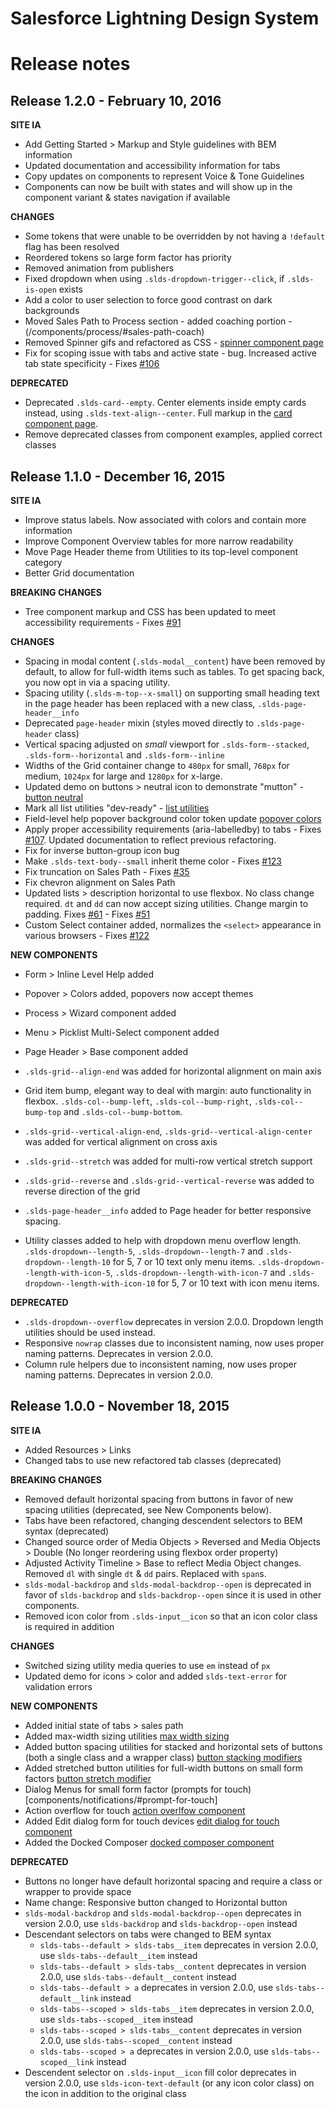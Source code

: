# Salesforce Lightning Design System
# Release notes

## Release 1.2.0 - February 10, 2016


**SITE IA**
- Add Getting Started > Markup and Style guidelines with BEM information
- Updated documentation and accessibility information for tabs 
- Copy updates on components to represent Voice & Tone Guidelines
- Components can now be built with states and will show up in the component variant & states navigation if available

**CHANGES**
- Some tokens that were unable to be overridden by not having a `!default` flag has been resolved
- Reordered tokens so large form factor has priority
- Removed animation from publishers
- Fixed dropdown when using `.slds-dropdown-trigger--click`, if `.slds-is-open` exists
- Add a color to user selection to force good contrast on dark backgrounds
- Moved Sales Path to Process section - added coaching portion - (/components/process/#sales-path-coach)
- Removed Spinner gifs and refactored as CSS - [spinner component page](/components/spinners/)
- Fix for scoping issue with tabs and active state - bug. Increased active tab state specificity - Fixes [#106](https://github.com/salesforce-ux/design-system/issues/106)

**DEPRECATED**
- Deprecated `.slds-card--empty`. Center elements inside empty cards instead, using `.slds-text-align--center`. Full markup in the [card component page](/components/cards/#empty).
- Remove deprecated classes from component examples, applied correct classes

## Release 1.1.0 - December 16, 2015

**SITE IA**
- Improve status labels. Now associated with colors and contain more information
- Improve Component Overview tables for more narrow readability
- Move Page Header theme from Utilities to its top-level component category
- Better Grid documentation

**BREAKING CHANGES**
- Tree component markup and CSS has been updated to meet accessibility requirements - Fixes [#91](https://github.com/salesforce-ux/design-system/issues/91)

**CHANGES**
- Spacing in modal content (`.slds-modal__content`) have been removed by default, to allow for full-width items such as tables. To get spacing back, you now opt in via a spacing utility.
- Spacing utility (`.slds-m-top--x-small`) on supporting small heading text in the page header has been replaced with a new class, `.slds-page-header__info`
- Deprecated `page-header` mixin (styles moved directly to `.slds-page-header` class)
- Vertical spacing adjusted on *small* viewport for `.slds-form--stacked`, `.slds-form--horizontal` and `.slds-form--inline`
- Widths of the Grid container change to `480px` for small, `768px` for medium, `1024px` for large and `1280px` for x-large.
- Updated demo on buttons > neutral icon to demonstrate "mutton" - [button neutral](components/buttons#neutral-icon)
- Mark all list utilities "dev-ready" - [list utilities](/utilities/lists)
- Field-level help popover background color token update [popover colors](/components/popovers/#colors)
- Apply proper accessibility requirements (aria-labelledby) to tabs - Fixes [#107](https://github.com/salesforce-ux/design-system/issues/107). Updated documentation to reflect previous refactoring.
- Fix for inverse button-group icon bug
- Make `.slds-text-body--small` inherit theme color - Fixes [#123](https://github.com/salesforce-ux/design-system/issues/123)
- Fix truncation on Sales Path - Fixes [#35](https://github.com/salesforce-ux/design-system/issues/135)
- Fix chevron alignment on Sales Path
- Updated lists > description horizontal to use flexbox. No class change required. `dt` and `dd` can now accept sizing utilities. Change margin to padding. Fixes [#61](https://github.com/salesforce-ux/design-system/issues/61) - Fixes [#51](https://github.com/salesforce-ux/design-system/issues/51)
- Custom Select container added, normalizes the `<select>` appearance in various browsers - Fixes [#122](https://github.com/salesforce-ux/design-system/issues/122)

**NEW COMPONENTS**
- Form > Inline Level Help added
- Popover > Colors added, popovers now accept themes
- Process > Wizard component added
- Menu > Picklist Multi-Select component added
- Page Header > Base component added
- `.slds-grid--align-end` was added for horizontal alignment on main axis
- Grid item bump, elegant way to deal with margin: auto functionality in flexbox. `.slds-col--bump-left`, `.slds-col--bump-right`, `.slds-col--bump-top` and `.slds-col--bump-bottom`.
-  `.slds-grid--vertical-align-end`, `.slds-grid--vertical-align-center` was added for vertical alignment on cross axis
- `.slds-grid--stretch` was added for multi-row vertical stretch support
- `.slds-grid--reverse` and `.slds-grid--vertical-reverse` was added to reverse direction of the grid

- `.slds-page-header__info` added to Page header for better responsive spacing.
- Utility classes added to help with dropdown menu overflow length. `.slds-dropdown--length-5`, `.slds-dropdown--length-7` and `.slds-dropdown--length-10` for 5, 7 or 10 text only menu items. `.slds-dropdown--length-with-icon-5`, `.slds-dropdown--length-with-icon-7` and `.slds-dropdown--length-with-icon-10` for 5, 7 or 10 text with icon menu items.

**DEPRECATED**
- `.slds-dropdown--overflow` deprecates in version 2.0.0. Dropdown length utilities should be used instead.
- Responsive `nowrap` classes due to inconsistent naming, now uses proper naming patterns. Deprecates in version 2.0.0.
- Column rule helpers due to inconsistent naming, now uses proper naming patterns. Deprecates in version 2.0.0.

## Release 1.0.0 - November 18, 2015

**SITE IA**
- Added Resources > Links
- Changed tabs to use new refactored tab classes (deprecated)

**BREAKING CHANGES**
- Removed default horizontal spacing from buttons in favor of new spacing utilities (deprecated, see New Components below).
- Tabs have been refactored, changing descendent selectors to BEM syntax (deprecated)
- Changed source order of Media Objects > Reversed and Media Objects > Double (No longer reordering using flexbox order property)
- Adjusted Activity Timeline > Base to reflect Media Object changes. Removed `dl` with single `dt` & `dd` pairs. Replaced with `span`s.
- `slds-modal-backdrop` and `slds-modal-backdrop--open` is deprecated in favor of `slds-backdrop` and `slds-backdrop--open` since it is used in other components.
- Removed icon color from `.slds-input__icon` so that an icon color class is required in addition

**CHANGES**
- Switched sizing utility media queries to use `em` instead of `px`
- Updated demo for icons > color and added `slds-text-error` for validation errors

**NEW COMPONENTS**
- Added initial state of tabs > sales path
- Added max-width sizing utilities [max width sizing](utilities/sizing)
- Added button spacing utilities for stacked and horizontal sets of buttons (both a single class and a wrapper class) [button stacking modifiers](components/buttons/#stacked)
- Added stretched button utilities for full-width buttons on small form factors [button stretch modifier](components/buttons/#stretch)
- Dialog Menus for small form factor (prompts for touch)[components/notifications/#prompt-for-touch]
- Action overflow for touch [action overlfow component](components/menus#action-overflow-for-touch)
- Added Edit dialog form for touch devices [edit dialog for touch component](components/forms#edit-dialog-for-touch)
- Added the Docked Composer [docked composer component](/components/docked-composer/)

**DEPRECATED**
- Buttons no longer have default horizontal spacing and require a class or wrapper to provide space
- Name change: Responsive button changed to Horizontal button
- `slds-modal-backdrop` and `slds-modal-backdrop--open` deprecates in version 2.0.0, use `slds-backdrop` and `slds-backdrop--open` instead
- Descendant selectors on tabs were changed to BEM syntax
  - `slds-tabs--default > slds-tabs__item` deprecates in version 2.0.0, use `slds-tabs--default__item` instead
  - `slds-tabs--default > slds-tabs__content` deprecates in version 2.0.0, use `slds-tabs--default__content` instead
  - `slds-tabs--default > a` deprecates in version 2.0.0, use `slds-tabs--default__link` instead
  - `slds-tabs--scoped > slds-tabs__item` deprecates in version 2.0.0, use `slds-tabs--scoped__item` instead
  - `slds-tabs--scoped > slds-tabs__content` deprecates in version 2.0.0, use `slds-tabs--scoped__content` instead
  - `slds-tabs--scoped > a` deprecates in version 2.0.0, use `slds-tabs--scoped__link` instead
- Descendent selector on `.slds-input__icon` fill color deprecates in version 2.0.0, use `slds-icon-text-default` (or any icon color class) on the icon in addition to the original class


